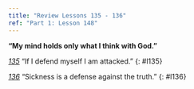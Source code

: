 ```yaml
---
title: "Review Lessons 135 - 136"
ref: "Part 1: Lesson 148"
---
```


**“My mind holds only what I think with God.”**

[*135*](/acim/workbook/l135/?r=1) “If I defend myself I am attacked.”
{: #l135}

[*136*](/acim/workbook/l136/?r=1) “Sickness is a defense against the truth.”
{: #l136}

